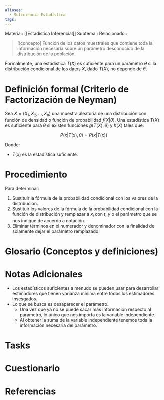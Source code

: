 ```yaml
---
aliases:
  - Suficiencia Estadística
tags:
---
```

Materia:: [[Estadística Inferencial]]
Subtema:: 
Relacionado:: 

> [!concepto]
> Función de los datos muestrales que contiene toda la información necesaria sobre un parámetro desconocido de la distribución de la población. 
 
 Formalmente, una estadística $T(X)$ es suficiente para un parámetro $\theta$ si la distribución condicional de los datos $X$, dado $T(X)$, no depende de $\theta$.

# Definición formal (Criterio de Factorización de Neyman)

Sea $X = (X_1, X_2, ..., X_n)$ una muestra aleatoria de una distribución con función de densidad o función de probabilidad $f(X | \theta)$. Una estadística $T(X)$ es suficiente para $\theta$ si existen funciones $g(T(X), \theta)$ y $h(X)$ tales que:

$$P(x | T(x),\theta) = P(x|T(x))$$ 

Donde: 
- $T(x)$ es la estadística suficiente. 

# Procedimiento 

Para determinar: 

1. Sustituir la fórmula de la probabilidad condicional con los valores de la distribución. 
2. Sustituir los valores de la fórmula de la probabilidad condicional con la función de distribución y remplazar a $x_i$ con $t$, $y$ o el parámetro que se nos indique de acuerdo a notación. 
3. Eliminar términos en el numerador y denominador con la finalidad de solamente dejar el parámetro remplazado. 

# Glosario (Conceptos y definiciones)

# Notas Adicionales
- Los estadísticos suficientes a menudo se pueden usar para desarrollar estimadores que tienen varianza mínima entre todos los estimadores insesgados.
- Lo que se busca es desaparecer el parámetro. 
	- Una vez que ya no se puede sacar más información respecto al parámetro, lo único que nos importa es la variable independiente. 
	- Al obtener la suma de la variable independiente tenemos toda la información necesaria del parámetro. 
# Tasks

# Cuestionario

# Referencias 

